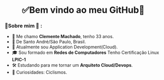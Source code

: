 <h1 align="center"> 
	✅Bem vindo ao meu GitHub🚀
</h1>

### 👦Sobre mim :seedling: : 
- 👋 Me chamo **Clemente Machado**, tenho 33 anos.
- 📌  De Santo André/São Paulo, Brasil.
- 💼 Atualmente sou Application Development(Cloud).
- 🎓 Sou formado em **Redes de Computadores** Tenho Certificação Linux **LPIC-1** 
- 🛠️ Estudando para me tornar um **Arquiteto Cloud/Devops**.
- 🔭 Curiosidades: Ciclismos.
